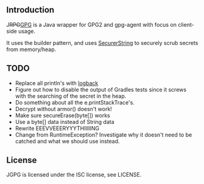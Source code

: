 Introduction
------------

J<del>RPG</del><ins>GPG</ins> is a Java wrapper for GPG2 and gpg-agent with focus on
client-side usage.

It uses the builder pattern, and uses
[SecurerString](https://github.com/simmel/SecurerString) to securely scrub
secrets from memory/heap.

TODO
----
* Replace all println's with [logback](http://logback.qos.ch/)
* Figure out how to disable the output of Gradles tests since it screws with
  the searching of the secret in the heap.
* Do something about all the e.printStackTrace's.
* Decrypt without armor() doesn't work!
 * Make sure secureErase(byte[]) works
 * Use a byte[] data instead of String data
 * Rewrite EEEVVEEERYYYTHIIIIING
* Change from RuntimeException? Investigate why it doesn't need to be catched and what we should use instead.

License
-------

JGPG is licensed under the ISC license, see LICENSE.
